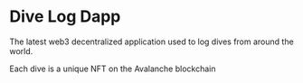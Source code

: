 # Dive Log Dapp

The latest web3 decentralized application used to log dives from around the world.

Each dive is a unique NFT on the Avalanche blockchain
